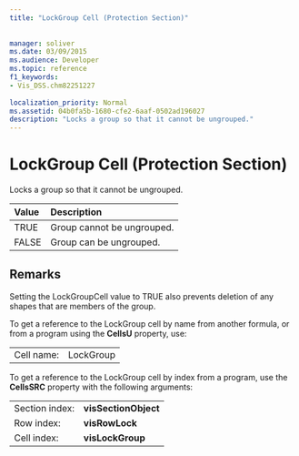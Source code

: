 ```yaml
---
title: "LockGroup Cell (Protection Section)"
 
 
manager: soliver
ms.date: 03/09/2015
ms.audience: Developer
ms.topic: reference
f1_keywords:
- Vis_DSS.chm82251227
 
localization_priority: Normal
ms.assetid: 04b0fa5b-1680-cfe2-6aaf-0502ad196027
description: "Locks a group so that it cannot be ungrouped."
---
```


# LockGroup Cell (Protection Section)

Locks a group so that it cannot be ungrouped.
  
|**Value**|**Description**|
|:-----|:-----|
|TRUE  <br/> |Group cannot be ungrouped.  <br/> |
|FALSE  <br/> |Group can be ungrouped.  <br/> |
   
## Remarks

Setting the LockGroupCell value to TRUE also prevents deletion of any shapes that are members of the group.
  
To get a reference to the LockGroup cell by name from another formula, or from a program using the **CellsU** property, use: 
  
|||
|:-----|:-----|
|Cell name:  <br/> |LockGroup  <br/> |
   
To get a reference to the LockGroup cell by index from a program, use the **CellsSRC** property with the following arguments: 
  
|||
|:-----|:-----|
|Section index:  <br/> |**visSectionObject** <br/> |
|Row index:  <br/> |**visRowLock** <br/> |
|Cell index:  <br/> |**visLockGroup** <br/> |
   

